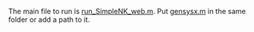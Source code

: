 The main file to run is [run_SimpleNK_web.m](run_SimpleNK_web.m). Put [gensysx.m](/gensysx.m) in the same folder or add a path to it.
